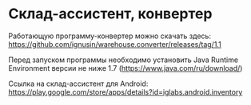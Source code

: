 # Склад-ассистент, конвертер
Работающую программу-конвертер можно скачать здесь: https://github.com/ignusin/warehouse.converter/releases/tag/1.1

Перед запуском программы необходимо установить Java Runtime Environment версии не ниже 1.7 (https://www.java.com/ru/download/)


Ссылка на склад-ассистент для Android: https://play.google.com/store/apps/details?id=iglabs.android.inventory
